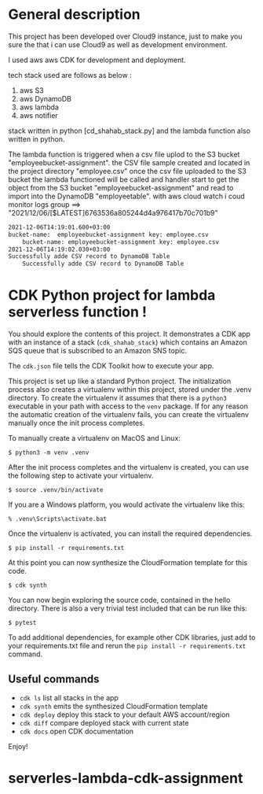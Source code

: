 
# General description 

This project has been developed over Cloud9 instance, just to make you sure the that i can use Cloud9 as well as development environment.

I used aws aws CDK for development and deployment.

tech stack used are follows as below : </br>

1) aws S3 
2) aws DynamoDB
3) aws lambda 
4) aws notifier

stack written in python [cd_shahab_stack.py] and the lambda function also written in python. 

The lambda function is triggered when a csv file uplod to the S3 bucket "employeebucket-assignment". the CSV file sample created and located in the project directory "employee.csv" once the csv file uploaded to the S3 bucket the lambda functioned will be called and handler start to get the object from the S3 bucket "employeebucket-assignment" and read to import into the DynamoDB "employeetable". with aws cloud watch i coud monitor logs group ==> "2021/12/06/[$LATEST]6763536a805244d4a976417b70c701b9"
```sh
2021-12-06T14:19:01.600+03:00
bucket-name:  employeebucket-assignment key: employee.csv
	bucket-name: employeebucket-assignment key: employee.csv
2021-12-06T14:19:02.030+03:00
Successfully adde CSV record to DynamoDB Table 
	Successfully adde CSV record to DynamoDB Table  
```
#  CDK Python project for lambda serverless function !

You should explore the contents of this project. It demonstrates a CDK app with an instance of a stack (`cdk_shahab_stack`)
which contains an Amazon SQS queue that is subscribed to an Amazon SNS topic.

The `cdk.json` file tells the CDK Toolkit how to execute your app.

This project is set up like a standard Python project.  The initialization process also creates
a virtualenv within this project, stored under the .venv directory.  To create the virtualenv
it assumes that there is a `python3` executable in your path with access to the `venv` package.
If for any reason the automatic creation of the virtualenv fails, you can create the virtualenv
manually once the init process completes.

To manually create a virtualenv on MacOS and Linux:

```
$ python3 -m venv .venv
```

After the init process completes and the virtualenv is created, you can use the following
step to activate your virtualenv.

```
$ source .venv/bin/activate
```

If you are a Windows platform, you would activate the virtualenv like this:

```
% .venv\Scripts\activate.bat
```

Once the virtualenv is activated, you can install the required dependencies.

```
$ pip install -r requirements.txt
```

At this point you can now synthesize the CloudFormation template for this code.

```
$ cdk synth
```

You can now begin exploring the source code, contained in the hello directory.
There is also a very trivial test included that can be run like this:

```
$ pytest
```

To add additional dependencies, for example other CDK libraries, just add to
your requirements.txt file and rerun the `pip install -r requirements.txt`
command.


## Useful commands

 * `cdk ls`          list all stacks in the app
 * `cdk synth`       emits the synthesized CloudFormation template
 * `cdk deploy`      deploy this stack to your default AWS account/region
 * `cdk diff`        compare deployed stack with current state
 * `cdk docs`        open CDK documentation

Enjoy!
# serverles-lambda-cdk-assignment
